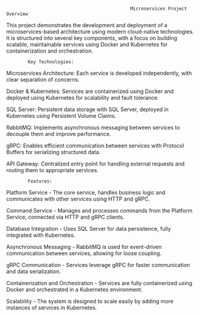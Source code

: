                                                   Microservices Project Overview

This project demonstrates the development and deployment of a microservices-based architecture using modern cloud-native technologies.
It is structured into several key components, with a focus on building scalable, maintainable services using Docker and Kubernetes for containerization and orchestration.

            Key Technologies:

Microservices Architecture: Each service is developed independently, with clear separation of concerns.

Docker & Kubernetes: Services are containerized using Docker and deployed using Kubernetes for scalability and fault tolerance.

SQL Server: Persistent data storage with SQL Server, deployed in Kubernetes using Persistent Volume Claims.



RabbitMQ: Implements asynchronous messaging between services to decouple them and improve performance.

gRPC: Enables efficient communication between services with Protocol Buffers for serializing structured data.

API Gateway: Centralized entry point for handling external requests and routing them to appropriate services.

  
            Features:

Platform Service - The core service, handles business logic and communicates with other services using HTTP and gRPC.

Command Service - Manages and processes commands from the Platform Service, connected via HTTP and gRPC clients.

Database Integration - Uses SQL Server for data persistence, fully integrated with Kubernetes.

Asynchronous Messaging - RabbitMQ is used for event-driven communication between services, allowing for loose coupling.

gRPC Communication - Services leverage gRPC for faster communication and data serialization.

Containerization and Orchestration - Services are fully containerized using Docker and orchestrated in a Kubernetes environment.

Scalability - The system is designed to scale easily by adding more instances of services in Kubernetes.
